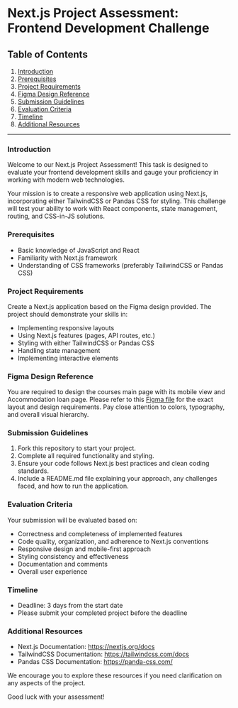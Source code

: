 
# Next.js Project Assessment: Frontend Development Challenge

## Table of Contents
1. [Introduction](#introduction)
2. [Prerequisites](#prerequisites)
3. [Project Requirements](#project-requirements)
4. [Figma Design Reference](#figma-design-reference)
5. [Submission Guidelines](#submission-guidelines)
6. [Evaluation Criteria](#evaluation-criteria)
7. [Timeline](#timeline)
8. [Additional Resources](#additional-resources)

---

### Introduction

Welcome to our Next.js Project Assessment! This task is designed to evaluate your frontend development skills and gauge your proficiency in working with modern web technologies. 

Your mission is to create a responsive web application using Next.js, incorporating either TailwindCSS or Pandas CSS for styling. This challenge will test your ability to work with React components, state management, routing, and CSS-in-JS solutions.

### Prerequisites

- Basic knowledge of JavaScript and React
- Familiarity with Next.js framework
- Understanding of CSS frameworks (preferably TailwindCSS or Pandas CSS)

### Project Requirements

Create a Next.js application based on the Figma design provided. The project should demonstrate your skills in:

- Implementing responsive layouts
- Using Next.js features (pages, API routes, etc.)
- Styling with either TailwindCSS or Pandas CSS
- Handling state management
- Implementing interactive elements

### Figma Design Reference

[Figma Link]: [https://www.figma.com/design/Kw2O7g4t4HXMFBURJhlSMO/eustudyassist?node-id=0-1&t=9wsOxP2nh2WLZigf-1]
You are required to design the courses main page with its mobile view and Accommodation loan page. Please refer to this [Figma file](https://www.figma.com/design/Kw2O7g4t4HXMFBURJhlSMO/eustudyassist?node-id=0-1&t=9wsOxP2nh2WLZigf-1) for the exact layout and design requirements. Pay close attention to colors, typography, and overall visual hierarchy.

### Submission Guidelines

1. Fork this repository to start your project.
2. Complete all required functionality and styling.
3. Ensure your code follows Next.js best practices and clean coding standards.
4. Include a README.md file explaining your approach, any challenges faced, and how to run the application.

### Evaluation Criteria

Your submission will be evaluated based on:

- Correctness and completeness of implemented features
- Code quality, organization, and adherence to Next.js conventions
- Responsive design and mobile-first approach
- Styling consistency and effectiveness
- Documentation and comments
- Overall user experience

### Timeline

- Deadline: 3 days from the start date
- Please submit your completed project before the deadline

### Additional Resources

- Next.js Documentation: https://nextjs.org/docs
- TailwindCSS Documentation: https://tailwindcss.com/docs
- Pandas CSS Documentation: https://panda-css.com/

We encourage you to explore these resources if you need clarification on any aspects of the project.

Good luck with your assessment!
